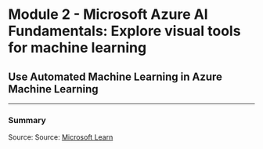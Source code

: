 # Module 2 - Microsoft Azure AI Fundamentals: Explore visual tools for machine learning

## Use Automated Machine Learning in Azure Machine Learning

***

### Summary

Source: Source: [Microsoft Learn]()
